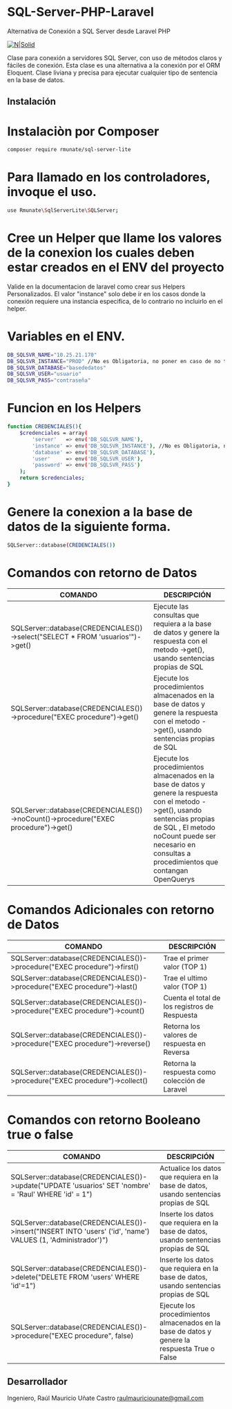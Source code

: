 # SQL-Server-PHP-Laravel
Alternativa de Conexión a SQL Server desde Laravel PHP

[![N|Solid](https://i.ibb.co/ZLzQTpm/Firma-Git-Hub.png)](#)

Clase para conexión a servidores SQL Server, con uso de métodos claros y fáciles de conexión.
Esta clase es una alternativa a la conexión por el ORM Eloquent.
Clase liviana y precisa para ejecutar cualquier tipo de sentencia en la base de datos.

## Instalación

# Instalaciòn por Composer

```sh
composer require rmunate/sql-server-lite
```

# Para llamado en los controladores, invoque el uso.

```sh
use Rmunate\SqlServerLite\SQLServer;
```

# Cree un Helper que llame los valores de la conexion los cuales deben estar creados en el ENV del proyecto 
Valide en la documentacion de laravel como crear sus Helpers Personalizados.
El valor "instance" solo debe ir en los casos donde la conexión requiere una instancia especifica, de lo contrario no incluirlo en el helper.

# Variables en el ENV.
```sh
DB_SQLSVR_NAME="10.25.21.170"
DB_SQLSVR_INSTANCE="PROD" //No es Obligatoria, no poner en caso de no tener instancia
DB_SQLSVR_DATABASE="basededatos"
DB_SQLSVR_USER="usuario"
DB_SQLSVR_PASS="contraseña"
```

# Funcion en los Helpers 
```sh
function CREDENCIALES(){
    $credenciales = array(
        'server'   => env('DB_SQLSVR_NAME'),
        'instance' => env('DB_SQLSVR_INSTANCE'), //No es Obligatoria, no poner en caso de no tener instancia
        'database' => env('DB_SQLSVR_DATABASE'),
        'user'     => env('DB_SQLSVR_USER'),
        'password' => env('DB_SQLSVR_PASS')
    );
    return $credenciales;
}
```

# Genere la conexion a la base de datos de la siguiente forma.
```sh
SQLServer::database(CREDENCIALES())
```

# Comandos con retorno de Datos #

| COMANDO | DESCRIPCIÓN |
| ----------- | ----------- |
| SQLServer::database(CREDENCIALES())->select("SELECT * FROM 'usuarios'")->get() | Ejecute las consultas que requiera a la base de datos y genere la respuesta con el metodo ->get(), usando sentencias propias de SQL |
| SQLServer::database(CREDENCIALES())->procedure("EXEC procedure")->get() | Ejecute los procedimientos almacenados en la base de datos y genere la respuesta con el metodo ->get(), usando sentencias propias de SQL |
| SQLServer::database(CREDENCIALES())->noCount()->procedure("EXEC procedure")->get() | Ejecute los procedimientos almacenados en la base de datos y genere la respuesta con el metodo ->get(), usando sentencias propias de SQL , El metodo noCount puede ser necesario en consultas a procedimientos que contangan OpenQuerys |


# Comandos Adicionales con retorno de Datos #

| COMANDO | DESCRIPCIÓN |
| ----------- | ----------- |
| SQLServer::database(CREDENCIALES())->procedure("EXEC procedure")->first() | Trae el primer valor (TOP 1) |
| SQLServer::database(CREDENCIALES())->procedure("EXEC procedure")->last() | Trae el ultimo valor (TOP 1) |
| SQLServer::database(CREDENCIALES())->procedure("EXEC procedure")->count() | Cuenta el total de los registros de Respuesta |
| SQLServer::database(CREDENCIALES())->procedure("EXEC procedure")->reverse() | Retorna los valores de respuesta en Reversa |
| SQLServer::database(CREDENCIALES())->procedure("EXEC procedure")->collect() | Retorna la respuesta como colección de Laravel |

# Comandos con retorno Booleano true o false #

| COMANDO | DESCRIPCIÓN |
| ----------- | ----------- |
| SQLServer::database(CREDENCIALES())->update("UPDATE 'usuarios' SET 'nombre' = 'Raul' WHERE 'id' = 1") | Actualice los datos que requiera en la base de datos, usando sentencias propias de SQL |
| SQLServer::database(CREDENCIALES())->insert("INSERT INTO 'users' ('id', 'name') VALUES (1, 'Administrador')") | Inserte los datos que requiera en la base de datos, usando sentencias propias de SQL |
| SQLServer::database(CREDENCIALES())->delete("DELETE FROM 'users' WHERE 'id'=1") | Inserte los datos que requiera en la base de datos, usando sentencias propias de SQL |
| SQLServer::database(CREDENCIALES())->procedure("EXEC procedure", false) | Ejecute los procedimientos almacenados en la base de datos y genere la respuesta True o False |


## Desarrollador

Ingeniero, Raúl Mauricio Uñate Castro
raulmauriciounate@gmail.com
